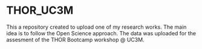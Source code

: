 # THOR_UC3M
This a repository created to upload one of my research works. The main idea is to follow the Open Science approach. The data was uploaded for the assesment of the THOR Bootcamp workshop @ UC3M.
